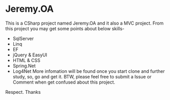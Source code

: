 # Jeremy.OA
This is a CSharp project named Jeremy.OA and it also a MVC project.
From this project you may get some points about below skills-
- SqlServer
- Linq 
- EF
- jQuery & EasyUI
- HTML & CSS
- Spring.Net
- Log4Net
More infomation will be found once you start clone and further study, so, go and get it.
BTW, please feel free to submit a Issue or Comment when get confused about this project.

Respect.
Thanks
